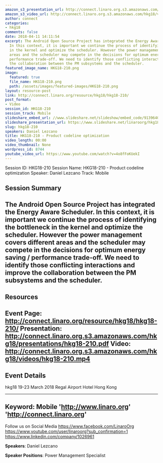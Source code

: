 ```yaml
---
amazon_s3_presentation_url: http://connect.linaro.org.s3.amazonaws.com/hkg18/presentations/hkg18-210.pdf
amazon_s3_video_url: http://connect.linaro.org.s3.amazonaws.com/hkg18/videos/hkg18-210.mp4
author: connect
categories:
- hkg18
comments: false
date: 2018-04-11 14:11:54
excerpt: The Android Open Source Project has integrated the Energy Aware Scheduler.
  In this context, it is important we continue the process of identifying the bottleneck
  in the kernel and optimize the scheduler. However the power management covers different
  areas and the scheduler may compete in the decisions for optimum energy saving /
  performance trade-off. We need to identify those conflicting interactions and improve
  the collaboration between the PM subsystems and the scheduler.
featured_image_name: HKG18-210.png
image:
  featured: true
  file_name: HKG18-210.png
  path: /assets/images/featured-images/HKG18-210.png
layout: resource-post
link: http://connect.linaro.org/resource/hkg18/hkg18-210/
post_format:
- Video
session_id: HKG18-210
session_track: Mobile
slideshare_embed_url: //www.slideshare.net/slideshow/embed_code/91396402
slideshare_presentation_url: https://www.slideshare.net/linaroorg/hkg18210-product-codeline-optimization
slug: hkg18-210
speakers: Daniel Lezcano
title: HKG18-210 - Product codeline optimization
video_length: 00:00
video_thumbnail: None
wordpress_id: 8744
youtube_video_url: https://www.youtube.com/watch?v=4o8fFoKUekI
---
```


Session ID: HKG18-210
Session Name: HKG18-210 - Product codeline optimization
Speaker: Daniel Lezcano
Track: Mobile


## Session Summary
The Android Open Source Project has integrated the Energy Aware Scheduler. In this context, it is important we continue the process of identifying the bottleneck in the kernel and optimize the scheduler. However the power management covers different areas and the scheduler may compete in the decisions for optimum energy saving / performance trade-off. We need to identify those conflicting interactions and improve the collaboration between the PM subsystems and the scheduler.
---------------------------------------------------
## Resources
Event Page: http://connect.linaro.org/resource/hkg18/hkg18-210/
Presentation: http://connect.linaro.org.s3.amazonaws.com/hkg18/presentations/hkg18-210.pdf
Video: http://connect.linaro.org.s3.amazonaws.com/hkg18/videos/hkg18-210.mp4
 ---------------------------------------------------
## Event Details
hkg18
19-23 March 2018 
Regal Airport Hotel Hong Kong

---------------------------------------------------
Keyword: Mobile
'http://www.linaro.org'
'http://connect.linaro.org'
---------------------------------------------------
Follow us on Social Media
https://www.facebook.com/LinaroOrg
https://www.youtube.com/user/linaroorg?sub_confirmation=1
https://www.linkedin.com/company/1026961

**Speakers**: Daniel Lezcano

**Speaker Positions**: Power Management Specialist